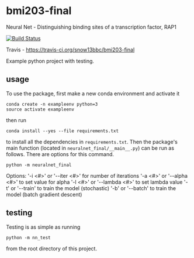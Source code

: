 # bmi203-final
Neural Net - Distinguishing binding sites of a transcription factor, RAP1

[![Build
Status](https://travis-ci.org/snow13bbc/bmi203-final.svg?branch=master)](https://travis-ci.org/snow13bbc/example)

Travis - https://travis-ci.org/snow13bbc/bmi203-final

Example python project with testing.

## usage

To use the package, first make a new conda environment and activate it

```
conda create -n exampleenv python=3
source activate exampleenv
```

then run

```
conda install --yes --file requirements.txt
```

to install all the dependencies in `requirements.txt`. Then the package's
main function (located in `neuralnet_final/__main__.py`) can be run as follows. There are options for this command.

```
python -m neuralnet_final
```
Options:
'-i <#>' or '--iter <#>' for number of iterations
'-a <#>' or '--alpha <#>' to set value for alpha
'-l <#>' or '--lambda <#>' to set lambda value
'-t' or '--train' to train the model (stochastic)
'-b' or '--batch' to train the model (batch gradient descent)



## testing

Testing is as simple as running

```
python -m nn_test
```

from the root directory of this project.
